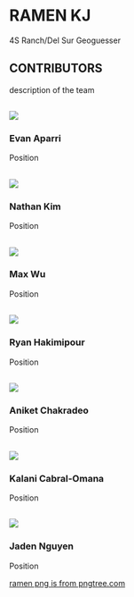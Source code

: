<!--Start of Website Content-->
<div class="index-header">
    <h1>RAMEN KJ</h1>
    <p>4S Ranch/Del Sur Geoguesser</p>
</div>

<!--About Our Team-->
<section class="team">
    <h1>CONTRIBUTORS</h1>
    <p>description of the team</p>
    <div class="row">
        <div class="team-col">
            <h1><a href="https://github.com/chewyboba10"><img src ="https://avatars.githubusercontent.com/u/111486836?v=4"></a></h1>
            <h3>Evan Aparri</h3>
            <p>Position</p>
        </div>
        <div class="team-col">
            <h1><a href="https://github.com/nsk1207"><img src ="https://avatars.githubusercontent.com/u/111671962?v=4"></a></h1>
            <h3>Nathan Kim</h3>
            <p>Position</p>
        </div>
        <div class="team-col">
            <h1><a href="https://github.com/mmaxwu"><img src ="https://avatars.githubusercontent.com/u/111472429?v=4"></a></h1>
            <h3>Max Wu</h3>
            <p>Position</p>
        </div>
    </div>
</section>
<section class="team1">
<div class="row">
    <div class="team-col">
        <h1><a href="https://github.com/RyanHaki"><img src ="https://avatars.githubusercontent.com/u/111466991?v=4"></a></h1>
        <h3>Ryan Hakimipour</h3>
        <p>Position</p>
    </div>
    <div class="team-col">
        <h1><a href="https://github.com/AniCricKet"><img src ="https://avatars.githubusercontent.com/u/91163802?v=4"></a></h1>
        <h3>Aniket Chakradeo</h3>
        <p>Position</p>
    </div>
    <div class="team-col">
        <h1><a href="https://github.com/kalanicabralomana"><img src ="https://avatars.githubusercontent.com/u/111479439?v=4"></a></h1>
        <h3>Kalani Cabral-Omana</h3>
        <p>Position</p>
    </div>
    <div class="team-col">
        <h1><a href="https://github.com/raisinbran25"><img src ="https://avatars.githubusercontent.com/u/83891698?v=4"></a></h1>
        <h3>Jaden Nguyen</h3>
        <p>Position</p>
    </div>
</div>
</section>
<p><a href='https://pngtree.com/so/ramen'>ramen png is from pngtree.com</a></p>